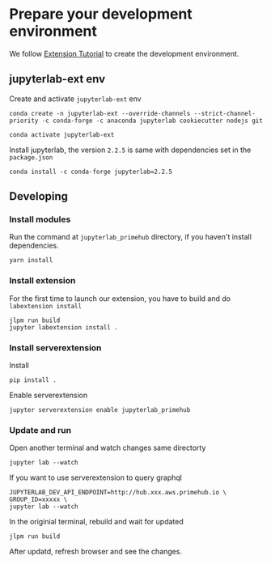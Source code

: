 
# Prepare your development environment

We follow [Extension Tutorial](https://jupyterlab.readthedocs.io/en/stable/developer/extension_tutorial.html#extension-tutorial) to create the development environment.

## jupyterlab-ext env

Create and activate `jupyterlab-ext` env

```
conda create -n jupyterlab-ext --override-channels --strict-channel-priority -c conda-forge -c anaconda jupyterlab cookiecutter nodejs git
```

```
conda activate jupyterlab-ext
```

Install jupyterlab, the version `2.2.5` is same with dependencies set in the `package.json`

```
conda install -c conda-forge jupyterlab=2.2.5
```

## Developing

### Install modules

Run the command at `jupyterlab_primehub` directory, if you haven't install dependencies.

```
yarn install
```

### Install extension

For the first time to launch our extension, you have to build and do `labextension install`

```
jlpm run build
jupyter labextension install .
```

### Install serverextension

Install 

```
pip install .
```

Enable serverextension

```
jupyter serverextension enable jupyterlab_primehub
```

### Update and run

Open another terminal and watch changes same directorty

```
jupyter lab --watch
```

If you want to use serverextension to query graphql

```
JUPYTERLAB_DEV_API_ENDPOINT=http://hub.xxx.aws.primehub.io \
GROUP_ID=xxxxx \
jupyter lab --watch
```

In the originial terminal, rebuild and wait for updated

```
jlpm run build
```

After updatd, refresh browser and see the changes.

